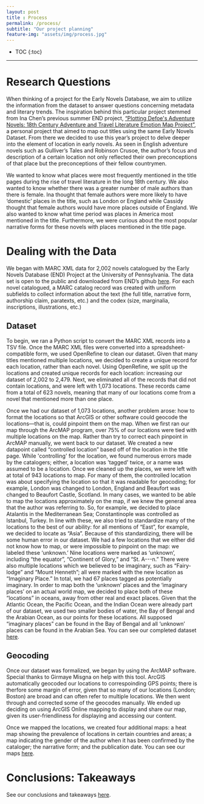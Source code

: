 ```yaml
---
layout: post
title : Process
permalink: /process/
subtitle: "Our project planning"
feature-img: "assets/img/process.jpg"
---
```


* TOC
{:toc}

---
# Research Questions

When thinking of a project for the Early Novels Database, we aim to utilize the information from the dataset to answer questions concerning metadata and literary trends. The inspiration behind this particular project stemmed from Ina Chen’s previous summer END project, [“Plotting Defoe's Adventure Novels: 18th Century Adventure and Travel Literature Emotion Map Project”](https://redadvance.github.io/defoemap/), a personal project that aimed to map out titles using the same Early Novels Dataset. From there we decided to use this year’s project to delve deeper into the element of location in early novels. As seen in English adventure novels such as Gulliver’s Tales and Robinson Crusoe, the author’s focus and description of a certain location not only reflected their own preconceptions of that place but the preconceptions of their fellow countrymen.

We wanted to know what places were most frequently mentioned in the title pages during the rise of travel literature in the long 18th century. We also wanted to know whether there was a greater number of male authors than there is female. Ina thought that female authors were more likely to have ‘domestic’ places in the title, such as London or England while Cassidy thought that female authors would have more places outside of England. We also wanted to know what time period was places in America most mentioned in the title. Furthermore, we were curious about the most popular narrative forms for these novels with places mentioned in the title page.

# Dealing with the Data

We began with MARC XML data for 2,002 novels catalogued by the Early Novels Database (END) Project at the University of Pennsylvania. The data set is open to the public and downloaded from END’s github [here](https://github.com/earlynovels/end-dataset). For each novel catalogued, a MARC catalog record was created with uniform subfields to collect information about the text (the full title, narrative form, authorship claim, paratexts, etc.) and the codex (size, marginalia, inscriptions, illustrations, etc.)

## Dataset
To begin, we ran a Python script to convert the MARC XML records into a TSV file. Once the MARC XML files were converted into a spreadsheet-compatible form, we used OpenRefine to clean our dataset. Given that many titles mentioned multiple locations, we decided to create a unique record for each location, rather than each novel. Using OpenRefine, we split up the locations and created unique records for each location: increasing our dataset of 2,002 to 2,479. Next, we eliminated all of the records that did not contain locations, and were left with 1,073 locations. These records came from a total of 623 novels, meaning that many of our locations come from a novel that mentioned more than one place.

Once we had our dataset of 1,073 locations, another problem arose: how to format the locations so that ArcGIS or other software could geocode the locations—that is, could pinpoint them on the map. When we first ran our map through the ArcMAP program, over 75% of our locations were tied with multiple locations on the map. Rather than try to correct each pinpoint in ArcMAP manually, we went back to our dataset. We created a new datapoint called “controlled location” based off of the location in the title page. While 'controlling' for the location, we found numerous errors made by the catalogers; either, a location was 'tagged' twice, or a name was assumed to be a location. Once we cleaned up the places, we were left with at total of 943 locations to map. For many of them, the controlled location was about specifying the location so that it was readable for geocoding; for example, London was changed to London, England and Beaufort was changed to Beaufort Castle, Scotland. In many cases, we wanted to be able to map the locations approximately on the map, if we knew the general area that the author was referring to. So, for example, we decided to place Atalantis in the Mediterranean Sea; Constantinople was controlled as Istanbul, Turkey. In line with these, we also tried to standardize many of the locations to the best of our ability: for all mentions of “East”, for example, we decided to locate as “Asia”.  Because of this standardizing, there will be some human error in our dataset. We had a few locations that we either did not know how to map, or were impossible to pinpoint on the map: we labeled these ‘unknown.’ Nine locations were marked as ‘unknown’, including “the equator”, “Continent of Glory,” and “St. A---n.”  There were also multiple locations which we believed to be imaginary, such as “Fairy-lodge” and “Mount Henneth”; all were marked with the new location as “Imaginary Place.” In total, we had 67 places tagged as potentially imaginary. In order to map both the ‘unknown’ places and the ‘imaginary places’ on an actual world map, we decided to place both of these “locations” in oceans, away from other real and exact places.  Given that the Atlantic Ocean, the Pacific Ocean, and the Indian Ocean were already part of our dataset, we used two smaller bodies of water, the Bay of Bengal and the Arabian Ocean, as our points for these locations. All supposed “imaginary places” can be found in the Bay of Bengal and all ‘unknown’ places can be found in the Arabian Sea. You can see our completed dataset [here](/end19/data).

## Geocoding
Once our dataset was formalized, we began by using the ArcMAP software. Special thanks to Girmaye Misgna on help with this tool. ArcGIS automatically geocoded our locations to correspoinding GPS points; there is therfore some margin of error, given that so many of our locations (London; Boston) are broad and can often refer to multiple locations. We then went through and corrected some of the geocodes manually.  We ended up deciding on using ArcGIS Online mapping to display and share our map, given its user-friendliness for displaying and accessing our content.

Once we mapped the locations, we created four additional maps: a heat map showing the prevalence of locations in certain countries and areas; a map indicating the gender of the author when it has been confirmed by the cataloger; the narrative form; and the publication date. You can see our maps [here](/end19/map).

# Conclusions: Takeaways

See our conclusions and takeaways [here](/end19/outcome).
